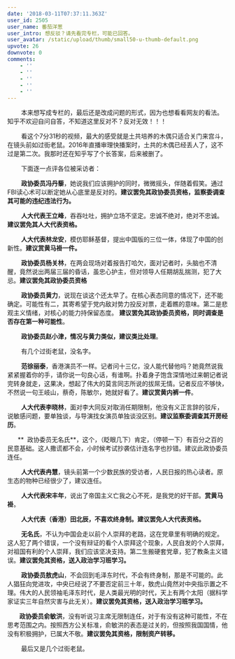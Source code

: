 ```yaml
---
date: '2018-03-11T07:37:11.363Z'
user_id: 2505
user_name: 番茄洋葱
user_intro: 想反驳？请先看完专栏，可能已回答。
user_avatar: /static/upload/thumb/small50-u-thumb-default.png
upvote: 26
downvote: 0
comments:
    - ''
    - ''
    - ''
    - ''
    - ''
---
```


        本来想写成专栏的，最后还是改成问题的形式，因为也想看看网友的看法。知乎不欢迎自问自答，不知道这里反对不？反对无效！！！

        看这个7分31秒的视频，最大的感受就是土共培养的木偶只适合关门来宫斗，在镜头前如过街老鼠。2016年直播审理快播案时，土共的木偶已经丢人了，这不过是第二次。我那时还在知乎写了个长答案，后来被删了。

        下面逐一点评各位被采访者：

        **政协委员冯丹藜**，她说我们应该拥护的同时，微微摇头，伴随着假笑。通过FBI读心术可以断定她从心底里是反对的。**建议罢免其政协委员资格，监察委调查其可能的违纪违法行为。**

        **人大代表王立峰**，吞吞吐吐，拥护立场不坚定。忠诚不绝对，绝对不忠诚。**建议罢免其人大代表资格。**

        **人大代表林龙安**，模仿耶稣基督，提出中国版的三位一体，体现了中国的创新性。**建议赏黄马褂一件。**

        **政协委员杨关林**，在两会现场对着报告打哈欠，面对记者时，头脑也不清醒，竟然说出两届三届的昏话，虽忠心护主，但对领导人任期胡乱揣测，犯了大忌。**建议罢免其政协委员资格**

        **政协委员黄力**，说现在谈这个还太早了。在核心表态同意的情况下，还不能确定。可能性有二，其寄希望于党内敌对势力投反对票，走着瞧的意味。第二是悲观主义情绪，对核心的能力持保留态度。 **建议罢免其政协委员资格，同时调查是否存在第一种可能性**。

        **政协委员赵小津，情况与黄力类似，建议类比处理**。

        有几个过街老鼠，没名字。  

        **范徐丽泰**，香港演员不一样。记者问十三亿，没人能代替他吗？她竟然说我紧紧握着你的手，请你说一句良心话，有谁啊。扑着身子饱含深情地过来朝记者说完转身就走，这果决，想起了伟大的莫言同志所说的拔屌无情。记者反应不够快，不然说一句王岐山，蔡奇，陈敏尔，她就好看了。**建议赏黄内裤一件**。    

        **人大代表李晓林**，面对李大同反对取消任期限制，他没有义正言辞的驳斥，说敏感问题，要单独谈，与导演找女演员单独谈没区别。**建议监察委调查其开房经历**。

      **  政协委员无名氏**，这个，（眨眼几下）肯定，（停顿一下）有百分之百的民意基础。这人撒谎都不会，小时候考试抄袭估计连名字也抄错。建议此政协委员连任。

        **人大代表冉慧**，镜头前第一个少数民族的受访者，人民日报的热心读者。原生态的物种已经很少了，建议连任。

        **人大代表宋丰年**，说出了帝国主义亡我之心不死，是我党的好干部。**赏黄马褂**。

        **人大代表（香港）田北辰，不喜欢终身制。建议罢免人大代表资格。**

        **无名氏**，不认为中国会走以前个人崇拜的老路，这在党章里有明确的规定。这人犯了两个错误，一个没有辩证的看个人崇拜这个现象，人民自发的个人崇拜，对祖国有利的个人崇拜，我们应该坚决支持。第二生搬硬套党章，犯了教条主义错误。**建议罢免其资格，送入政治学习班学习。**

        **政协委员敖虎山**，不会回到毛泽东时代，不会有终身制，那是不可能的。此人猖狂向党进攻，中央已经说了不要否定前三十年，敖虎山竟然对中央指示置之不理。伟大的人民领袖毛泽东时代，是人类最光明的时代，天上有两个太阳（据科学家证实三年自然灾害与此无关）。**建议罢免其资格，送入政治学习班学习。**

       **政协委员俞敏洪**，没有听说习主席无限制连任，对于有没有这种可能性，不在思考范围之内。按照西方公关标准，俞敏洪的表态是过关的，但按照我国国情，他没有积极拥护，已属大不敬。**建议罢免其资格，限制资产转移。**

        最后又是几个过街老鼠。
